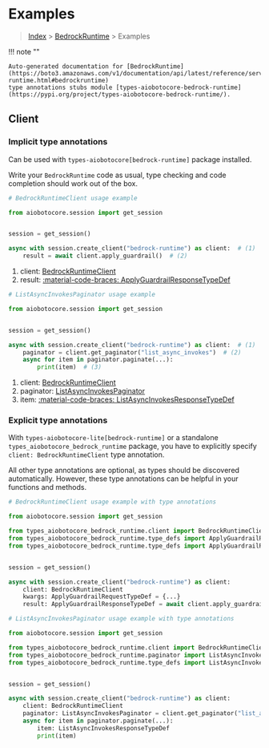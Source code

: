 # Examples

> [Index](../README.md) > [BedrockRuntime](./README.md) > Examples

!!! note ""

    Auto-generated documentation for [BedrockRuntime](https://boto3.amazonaws.com/v1/documentation/api/latest/reference/services/bedrock-runtime.html#bedrockruntime)
    type annotations stubs module [types-aiobotocore-bedrock-runtime](https://pypi.org/project/types-aiobotocore-bedrock-runtime/).

## Client

### Implicit type annotations

Can be used with `types-aiobotocore[bedrock-runtime]` package installed.

Write your `BedrockRuntime` code as usual,
type checking and code completion should work out of the box.



```python
# BedrockRuntimeClient usage example

from aiobotocore.session import get_session


session = get_session()

async with session.create_client("bedrock-runtime") as client:  # (1)
    result = await client.apply_guardrail()  # (2)
```

1. client: [BedrockRuntimeClient](./client.md)
2. result: [:material-code-braces: ApplyGuardrailResponseTypeDef](./type_defs.md#applyguardrailresponsetypedef) 



```python
# ListAsyncInvokesPaginator usage example

from aiobotocore.session import get_session


session = get_session()

async with session.create_client("bedrock-runtime") as client:  # (1)
    paginator = client.get_paginator("list_async_invokes")  # (2)
    async for item in paginator.paginate(...):
        print(item)  # (3)
```

1. client: [BedrockRuntimeClient](./client.md)
2. paginator: [ListAsyncInvokesPaginator](./paginators.md#listasyncinvokespaginator)
3. item: [:material-code-braces: ListAsyncInvokesResponseTypeDef](./type_defs.md#listasyncinvokesresponsetypedef) 




### Explicit type annotations

With `types-aiobotocore-lite[bedrock-runtime]`
or a standalone `types_aiobotocore_bedrock_runtime` package, you have to explicitly specify
`client: BedrockRuntimeClient` type annotation.

All other type annotations are optional, as types should be discovered automatically.
However, these type annotations can be helpful in your functions and methods.


```python
# BedrockRuntimeClient usage example with type annotations

from aiobotocore.session import get_session

from types_aiobotocore_bedrock_runtime.client import BedrockRuntimeClient
from types_aiobotocore_bedrock_runtime.type_defs import ApplyGuardrailResponseTypeDef
from types_aiobotocore_bedrock_runtime.type_defs import ApplyGuardrailRequestTypeDef


session = get_session()

async with session.create_client("bedrock-runtime") as client:
    client: BedrockRuntimeClient
    kwargs: ApplyGuardrailRequestTypeDef = {...}
    result: ApplyGuardrailResponseTypeDef = await client.apply_guardrail(**kwargs)
```



```python
# ListAsyncInvokesPaginator usage example with type annotations

from aiobotocore.session import get_session

from types_aiobotocore_bedrock_runtime.client import BedrockRuntimeClient
from types_aiobotocore_bedrock_runtime.paginator import ListAsyncInvokesPaginator
from types_aiobotocore_bedrock_runtime.type_defs import ListAsyncInvokesResponseTypeDef


session = get_session()

async with session.create_client("bedrock-runtime") as client:
    client: BedrockRuntimeClient
    paginator: ListAsyncInvokesPaginator = client.get_paginator("list_async_invokes")
    async for item in paginator.paginate(...):
        item: ListAsyncInvokesResponseTypeDef
        print(item)
```



